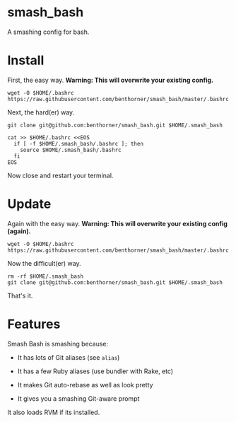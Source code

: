 smash_bash
==========

A smashing config for bash.

Install
=======

First, the easy way. **Warning: This will overwrite your existing config.**

```
wget -O $HOME/.bashrc https://raw.githubusercontent.com/benthorner/smash_bash/master/.bashrc
```

Next, the hard(er) way.

```
git clone git@github.com:benthorner/smash_bash.git $HOME/.smash_bash

cat >> $HOME/.bashrc <<EOS
  if [ -f $HOME/.smash_bash/.bashrc ]; then
    source $HOME/.smash_bash/.bashrc
  fi
EOS
```

Now close and restart your terminal.

Update
======

Again with the easy way. **Warning: This will overwrite your existing config (again).**

```
wget -O $HOME/.bashrc https://raw.githubusercontent.com/benthorner/smash_bash/master/.bashrc
```

Now the difficult(er) way.

```
rm -rf $HOME/.smash_bash
git clone git@github.com:benthorner/smash_bash.git $HOME/.smash_bash
```

That's it.

Features
========

Smash Bash is smashing because:

  - It has lots of Git aliases (see `alias`)
  - It has a few Ruby aliases (use bundler with Rake, etc)

  - It makes Git auto-rebase as well as look pretty
  - It gives you a smashing Git-aware prompt

It also loads RVM if its installed.
